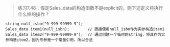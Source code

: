 > 练习7.48：假定Sales_data的构造函数不是explicit的，则下述定义将执行什么样的操作？

```
string null_isbn("9-999-99999-9");
Sales_data item1(null_isbn);		// 直接使用null_isbn作为实参构造item1
Sales_data item2("9-999-99999-9");	// 通过创建一个临时的string，将其作为实参构造item2，因为形参是一个常量引用，所以合法
```
